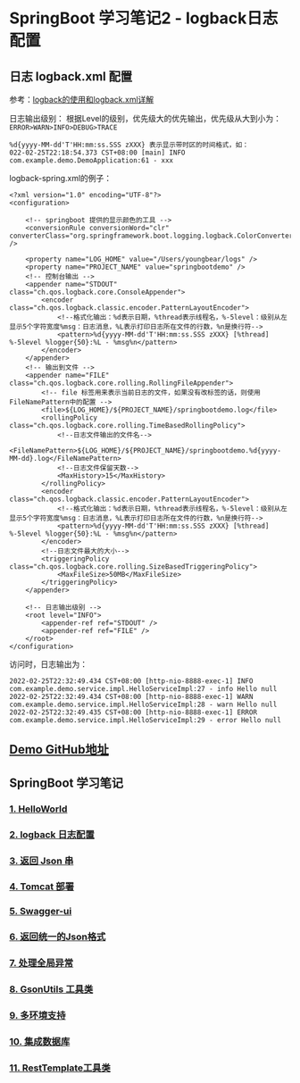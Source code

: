 # SpringBoot 学习笔记2 - logback日志配置


## 日志 logback.xml 配置

参考：[logback的使用和logback.xml详解](https://www.cnblogs.com/warking/p/5710303.html)

日志输出级别：
根据Level的级别，优先级大的优先输出，优先级从大到小为：
`ERROR>WARN>INFO>DEBUG>TRACE`



```
%d{yyyy-MM-dd'T'HH:mm:ss.SSS zXXX} 表示显示带时区的时间格式，如：
022-02-25T22:18:54.373 CST+08:00 [main] INFO  com.example.demo.DemoApplication:61 - xxx
```





logback-spring.xml的例子：

```
<?xml version="1.0" encoding="UTF-8"?>
<configuration>

    <!-- springboot 提供的显示颜色的工具 -->
    <conversionRule conversionWord="clr" converterClass="org.springframework.boot.logging.logback.ColorConverter" />

    <property name="LOG_HOME" value="/Users/youngbear/logs" />
    <property name="PROJECT_NAME" value="springbootdemo" />
    <!-- 控制台输出 -->
    <appender name="STDOUT" class="ch.qos.logback.core.ConsoleAppender">
        <encoder class="ch.qos.logback.classic.encoder.PatternLayoutEncoder">
            <!--格式化输出：%d表示日期，%thread表示线程名，%-5level：级别从左显示5个字符宽度%msg：日志消息，%L表示打印日志所在文件的行数，%n是换行符-->
            <pattern>%d{yyyy-MM-dd'T'HH:mm:ss.SSS zXXX} [%thread] %-5level %logger{50}:%L - %msg%n</pattern>
        </encoder>
    </appender>
    <!-- 输出到文件 -->
    <appender name="FILE"  class="ch.qos.logback.core.rolling.RollingFileAppender">
        <!-- file 标签用来表示当前日志的文件，如果没有改标签的话，则使用FileNamePattern中的配置 -->
        <file>${LOG_HOME}/${PROJECT_NAME}/springbootdemo.log</file>
        <rollingPolicy class="ch.qos.logback.core.rolling.TimeBasedRollingPolicy">
            <!--日志文件输出的文件名-->
            <FileNamePattern>${LOG_HOME}/${PROJECT_NAME}/springbootdemo.%d{yyyy-MM-dd}.log</FileNamePattern>
            <!--日志文件保留天数-->
            <MaxHistory>15</MaxHistory>
        </rollingPolicy>
        <encoder class="ch.qos.logback.classic.encoder.PatternLayoutEncoder">
            <!--格式化输出：%d表示日期，%thread表示线程名，%-5level：级别从左显示5个字符宽度%msg：日志消息，%L表示打印日志所在文件的行数，%n是换行符-->
            <pattern>%d{yyyy-MM-dd'T'HH:mm:ss.SSS zXXX} [%thread] %-5level %logger{50}:%L - %msg%n</pattern>
        </encoder>
        <!--日志文件最大的大小-->
        <triggeringPolicy class="ch.qos.logback.core.rolling.SizeBasedTriggeringPolicy">
            <MaxFileSize>50MB</MaxFileSize>
        </triggeringPolicy>
    </appender>

    <!-- 日志输出级别 -->
    <root level="INFO">
        <appender-ref ref="STDOUT" />
        <appender-ref ref="FILE" />
    </root>
</configuration>
```

访问时，日志输出为：

```
2022-02-25T22:32:49.434 CST+08:00 [http-nio-8888-exec-1] INFO  com.example.demo.service.impl.HelloServiceImpl:27 - info Hello null
2022-02-25T22:32:49.434 CST+08:00 [http-nio-8888-exec-1] WARN  com.example.demo.service.impl.HelloServiceImpl:28 - warn Hello null
2022-02-25T22:32:49.435 CST+08:00 [http-nio-8888-exec-1] ERROR com.example.demo.service.impl.HelloServiceImpl:29 - error Hello null
```




## [Demo GitHub地址](https://github.com/YoungBear/SpringBootDemo)



## SpringBoot 学习笔记

### [1. HelloWorld](./SpringBoot-1-HelloWorld.md)

### [2. logback 日志配置](./SpringBoot-2-logback.md)

### [3. 返回 Json 串](./SpringBoot-3-Json.md)

### [4. Tomcat 部署](./SpringBoot-4-Tomcat.md)

### [5. Swagger-ui](./SpringBoot-5-Swagger-ui.md)

### [6. 返回统一的Json格式](./SpringBoot-6-CommonJson.md)

### [7. 处理全局异常](./SpringBoot-7-GlobalExceptionHandler.md)

### [8. GsonUtils 工具类](./SpringBoot-8-GsonUtils.md)

### [9. 多环境支持](./SpringBoot-9-MultipyEnv.md)

### [10. 集成数据库](./SpringBoot-10-Database.md)

### [11. RestTemplate工具类](./SpringBoot-11-RestTemplateUtils.md)
